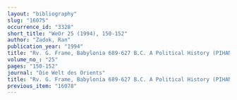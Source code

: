 ```yaml
---
layout: "bibliography"
slug: "16075"
occurrence_id: "3328"
short_title: "WeOr 25 (1994), 150-152"
author: "Zadok, Ran"
publication_year: "1994"
title: "Rv. G. Frame, Babylonia 689-627 B.C. A Political History (PIHANS 69, 1992)"
volume_no_: "25"
pages: "150-152"
journal: "Die Welt des Orients"
title: "Rv. G. Frame, Babylonia 689-627 B.C. A Political History (PIHANS 69, 1992)"
previous_item: "16078"
---
```

